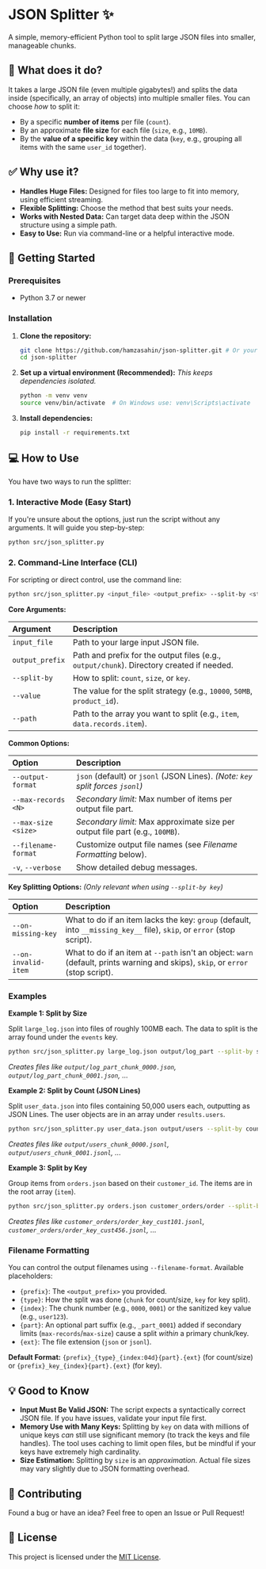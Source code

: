 # JSON Splitter ✨

A simple, memory-efficient Python tool to split large JSON files into smaller, manageable chunks.

## 🤔 What does it do?

It takes a large JSON file (even multiple gigabytes!) and splits the data inside (specifically, an array of objects) into multiple smaller files. You can choose *how* to split it:

-   By a specific **number of items** per file (`count`).
-   By an approximate **file size** for each file (`size`, e.g., `10MB`).
-   By the **value of a specific key** within the data (`key`, e.g., grouping all items with the same `user_id` together).

## ✅ Why use it?

-   **Handles Huge Files:** Designed for files too large to fit into memory, using efficient streaming.
-   **Flexible Splitting:** Choose the method that best suits your needs.
-   **Works with Nested Data:** Can target data deep within the JSON structure using a simple path.
-   **Easy to Use:** Run via command-line or a helpful interactive mode.

## 🚀 Getting Started

### Prerequisites

-   Python 3.7 or newer

### Installation

1.  **Clone the repository:**
    ```bash
    git clone https://github.com/hamzasahin/json-splitter.git # Or your repo URL
    cd json-splitter
    ```

2.  **Set up a virtual environment (Recommended):**
    *This keeps dependencies isolated.* 
    ```bash
    python -m venv venv
    source venv/bin/activate  # On Windows use: venv\Scripts\activate
    ```

3.  **Install dependencies:**
    ```bash
    pip install -r requirements.txt
    ```

## 💻 How to Use

You have two ways to run the splitter:

### 1. Interactive Mode (Easy Start)

If you're unsure about the options, just run the script without any arguments. It will guide you step-by-step:

```bash
python src/json_splitter.py
```

### 2. Command-Line Interface (CLI)

For scripting or direct control, use the command line:

```bash
python src/json_splitter.py <input_file> <output_prefix> --split-by <strategy> --value <split_value> --path <json_path> [options]
```

**Core Arguments:**

| Argument        | Description                                                                 |
| :-------------- | :-------------------------------------------------------------------------- |
| `input_file`    | Path to your large input JSON file.                                         |
| `output_prefix` | Path and prefix for the output files (e.g., `output/chunk`). Directory created if needed. |
| `--split-by`    | How to split: `count`, `size`, or `key`.                                    |
| `--value`       | The value for the split strategy (e.g., `10000`, `50MB`, `product_id`).      |
| `--path`        | Path to the array you want to split (e.g., `item`, `data.records.item`).    |

**Common Options:**

| Option              | Description                                                                     |
| :------------------ | :------------------------------------------------------------------------------ |
| `--output-format`   | `json` (default) or `jsonl` (JSON Lines). *(Note: `key` split forces `jsonl`)* |
| `--max-records <N>` | *Secondary limit:* Max number of items per output file part.                    |
| `--max-size <size>` | *Secondary limit:* Max approximate size per output file part (e.g., `100MB`).   |
| `--filename-format` | Customize output file names (see *Filename Formatting* below).                  |
| `-v`, `--verbose`   | Show detailed debug messages.                                                   |

**Key Splitting Options:**
*(Only relevant when using `--split-by key`)*

| Option              | Description                                                                                                               |
| :------------------ | :------------------------------------------------------------------------------------------------------------------------ |
| `--on-missing-key`  | What to do if an item lacks the key: `group` (default, into `__missing_key__` file), `skip`, or `error` (stop script).      |
| `--on-invalid-item` | What to do if an item at `--path` isn't an object: `warn` (default, prints warning and skips), `skip`, or `error` (stop script). |

### Examples

**Example 1: Split by Size**

Split `large_log.json` into files of roughly 100MB each. The data to split is the array found under the `events` key.

```bash
python src/json_splitter.py large_log.json output/log_part --split-by size --value 100MB --path events
```
*Creates files like `output/log_part_chunk_0000.json`, `output/log_part_chunk_0001.json`, ...*

**Example 2: Split by Count (JSON Lines)**

Split `user_data.json` into files containing 50,000 users each, outputting as JSON Lines. The user objects are in an array under `results.users`.

```bash
python src/json_splitter.py user_data.json output/users --split-by count --value 50000 --path results.users.item --output-format jsonl
```
*Creates files like `output/users_chunk_0000.jsonl`, `output/users_chunk_0001.jsonl`, ...*

**Example 3: Split by Key**

Group items from `orders.json` based on their `customer_id`. The items are in the root array (`item`).

```bash
python src/json_splitter.py orders.json customer_orders/order --split-by key --value customer_id --path item
```
*Creates files like `customer_orders/order_key_cust101.jsonl`, `customer_orders/order_key_cust456.jsonl`, ...*

### Filename Formatting

You can control the output filenames using `--filename-format`. Available placeholders:

-   `{prefix}`: The `<output_prefix>` you provided.
-   `{type}`: How the split was done (`chunk` for count/size, `key` for key split).
-   `{index}`: The chunk number (e.g., `0000`, `0001`) or the sanitized key value (e.g., `user123`).
-   `{part}`: An optional part suffix (e.g., `_part_0001`) added if secondary limits (`max-records`/`max-size`) cause a split *within* a primary chunk/key.
-   `{ext}`: The file extension (`json` or `jsonl`).

**Default Format:** `{prefix}_{type}_{index:04d}{part}.{ext}` (for count/size) or `{prefix}_key_{index}{part}.{ext}` (for key).

## 💡 Good to Know

-   **Input Must Be Valid JSON:** The script expects a syntactically correct JSON file. If you have issues, validate your input file first.
-   **Memory Use with Many Keys:** Splitting by `key` on data with millions of unique keys *can* still use significant memory (to track the keys and file handles). The tool uses caching to limit open files, but be mindful if your keys have extremely high cardinality.
-   **Size Estimation:** Splitting by `size` is an *approximation*. Actual file sizes may vary slightly due to JSON formatting overhead.

## 🤝 Contributing

Found a bug or have an idea? Feel free to open an Issue or Pull Request!

## 📜 License

This project is licensed under the [MIT License](LICENSE). 
